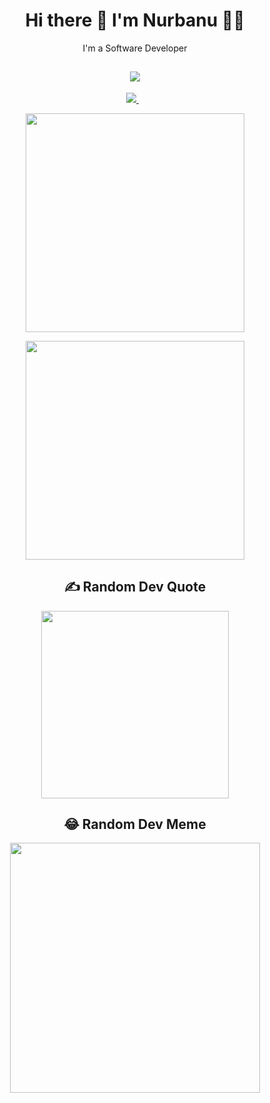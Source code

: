 <h1 align='center'>
  Hi there 👋 I'm Nurbanu 👩‍💻
</h1>

<p align='center'>
  I'm a Software Developer
</p>


<h2 align="center">
    <img src="https://skillicons.dev/icons?i=cs,python,dotnet,java,kotlin,angular,react,flutter,docker,gradle,firebase,github,visualstudio,androidstudio" />
  </a>
</h2>

<p align='center'>

            
  
  <a href="https://www.linkedin.com/in/nurbanukahraman/">
    <img src="https://img.shields.io/badge/linkedin-%230077B5.svg?&style=for-the-badge&logo=linkedin&logoColor=white" />
  </a>&nbsp;&nbsp;
  
</p>


<p align='center'>
  <a href="#"><img src="https://github-readme-stats.vercel.app/api/top-langs/?username=nkahraman&theme=great-gatsby&hide_border=false&include_all_commits=false&count_private=false&layout=compact" width="350"></a>
</p>

<p align='center'>
  <a href="#"><img src="https://github-contributor-stats.vercel.app/api?username=nkahraman&limit=5&theme=radical&combine_all_yearly_contributions=true" width="350"></a>
</p>

<h2 align='center'>
✍️ Random Dev Quote
</h2>
<p align='center'>
<img src="https://quotes-github-readme.vercel.app/api?type=horizontal&theme=radical" style="height: 300px;"/>
</p>

<h2 align='center'>
😂 Random Dev Meme
</h2>

<p align='center'>
<img src="https://randommeme-five.vercel.app/" style="height: 400px;"/>
</p>


